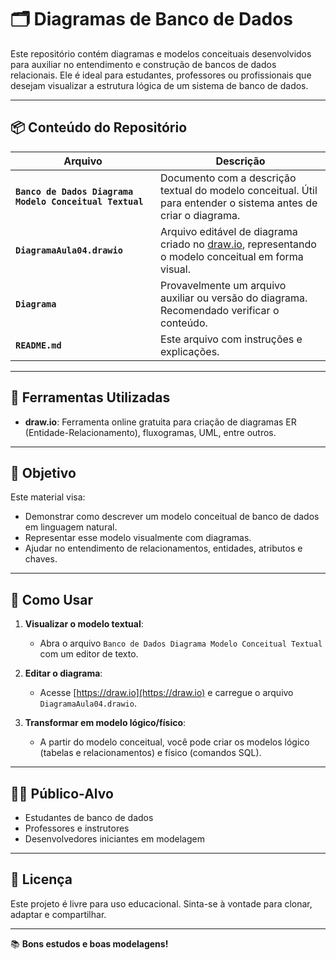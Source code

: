 # 🗂️ Diagramas de Banco de Dados

Este repositório contém diagramas e modelos conceituais desenvolvidos para auxiliar no entendimento e construção de bancos de dados relacionais. Ele é ideal para estudantes, professores ou profissionais que desejam visualizar a estrutura lógica de um sistema de banco de dados.

---

## 📦 Conteúdo do Repositório

| Arquivo | Descrição |
|--------|-----------|
| **`Banco de Dados Diagrama Modelo Conceitual Textual`** | Documento com a descrição textual do modelo conceitual. Útil para entender o sistema antes de criar o diagrama. |
| **`DiagramaAula04.drawio`** | Arquivo editável de diagrama criado no [draw.io](https://draw.io), representando o modelo conceitual em forma visual. |
| **`Diagrama`** | Provavelmente um arquivo auxiliar ou versão do diagrama. Recomendado verificar o conteúdo. |
| **`README.md`** | Este arquivo com instruções e explicações. |

---

## 🧰 Ferramentas Utilizadas

- **draw.io**: Ferramenta online gratuita para criação de diagramas ER (Entidade-Relacionamento), fluxogramas, UML, entre outros.

---

## 🧠 Objetivo

Este material visa:

- Demonstrar como descrever um modelo conceitual de banco de dados em linguagem natural.
- Representar esse modelo visualmente com diagramas.
- Ajudar no entendimento de relacionamentos, entidades, atributos e chaves.

---

## 🚀 Como Usar

1. **Visualizar o modelo textual**:
   - Abra o arquivo `Banco de Dados Diagrama Modelo Conceitual Textual` com um editor de texto.

2. **Editar o diagrama**:
   - Acesse [https://draw.io](https://draw.io) e carregue o arquivo `DiagramaAula04.drawio`.

3. **Transformar em modelo lógico/físico**:
   - A partir do modelo conceitual, você pode criar os modelos lógico (tabelas e relacionamentos) e físico (comandos SQL).

---

## 👨‍🎓 Público-Alvo

- Estudantes de banco de dados
- Professores e instrutores
- Desenvolvedores iniciantes em modelagem

---

## 🧾 Licença

Este projeto é livre para uso educacional. Sinta-se à vontade para clonar, adaptar e compartilhar.

---

📚 **Bons estudos e boas modelagens!**
